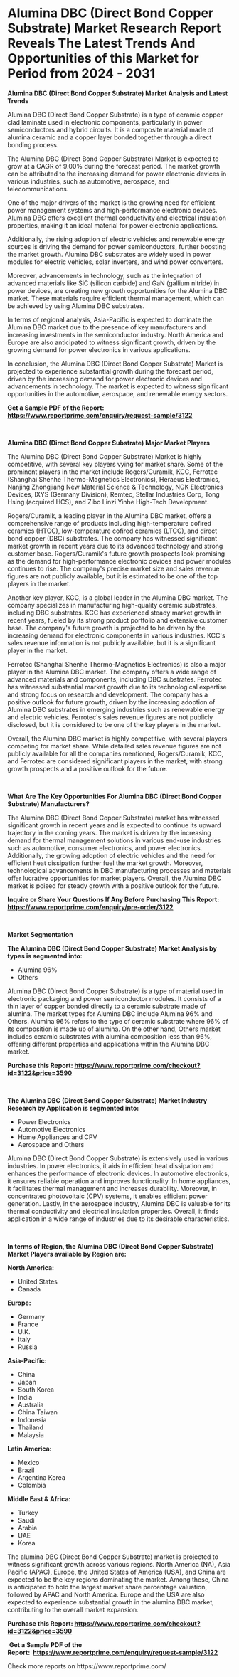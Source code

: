 <p><h1>Alumina DBC (Direct Bond Copper Substrate) Market Research Report Reveals The Latest Trends And Opportunities of this Market for Period from 2024 - 2031</h1></p><p><strong>Alumina DBC (Direct Bond Copper Substrate) Market Analysis and Latest Trends</strong></p>
<p><p>Alumina DBC (Direct Bond Copper Substrate) is a type of ceramic copper clad laminate used in electronic components, particularly in power semiconductors and hybrid circuits. It is a composite material made of alumina ceramic and a copper layer bonded together through a direct bonding process.</p><p>The Alumina DBC (Direct Bond Copper Substrate) Market is expected to grow at a CAGR of 9.00% during the forecast period. The market growth can be attributed to the increasing demand for power electronic devices in various industries, such as automotive, aerospace, and telecommunications.</p><p>One of the major drivers of the market is the growing need for efficient power management systems and high-performance electronic devices. Alumina DBC offers excellent thermal conductivity and electrical insulation properties, making it an ideal material for power electronic applications.</p><p>Additionally, the rising adoption of electric vehicles and renewable energy sources is driving the demand for power semiconductors, further boosting the market growth. Alumina DBC substrates are widely used in power modules for electric vehicles, solar inverters, and wind power converters.</p><p>Moreover, advancements in technology, such as the integration of advanced materials like SiC (silicon carbide) and GaN (gallium nitride) in power devices, are creating new growth opportunities for the Alumina DBC market. These materials require efficient thermal management, which can be achieved by using Alumina DBC substrates.</p><p>In terms of regional analysis, Asia-Pacific is expected to dominate the Alumina DBC market due to the presence of key manufacturers and increasing investments in the semiconductor industry. North America and Europe are also anticipated to witness significant growth, driven by the growing demand for power electronics in various applications.</p><p>In conclusion, the Alumina DBC (Direct Bond Copper Substrate) Market is projected to experience substantial growth during the forecast period, driven by the increasing demand for power electronic devices and advancements in technology. The market is expected to witness significant opportunities in the automotive, aerospace, and renewable energy sectors.</p></p>
<p><strong>Get a Sample PDF of the Report:&nbsp; <a href="https://www.reportprime.com/enquiry/request-sample/3122">https://www.reportprime.com/enquiry/request-sample/3122</a></strong></p>
<p>&nbsp;</p>
<p><strong>Alumina DBC (Direct Bond Copper Substrate) Major Market Players</strong></p>
<p><p>The Alumina DBC (Direct Bond Copper Substrate) Market is highly competitive, with several key players vying for market share. Some of the prominent players in the market include Rogers/Curamik, KCC, Ferrotec (Shanghai Shenhe Thermo-Magnetics Electronics), Heraeus Electronics, Nanjing Zhongjiang New Material Science & Technology, NGK Electronics Devices, IXYS (Germany Division), Remtec, Stellar Industries Corp, Tong Hsing (acquired HCS), and Zibo Linzi Yinhe High-Tech Development.</p><p>Rogers/Curamik, a leading player in the Alumina DBC market, offers a comprehensive range of products including high-temperature cofired ceramics (HTCC), low-temperature cofired ceramics (LTCC), and direct bond copper (DBC) substrates. The company has witnessed significant market growth in recent years due to its advanced technology and strong customer base. Rogers/Curamik's future growth prospects look promising as the demand for high-performance electronic devices and power modules continues to rise. The company's precise market size and sales revenue figures are not publicly available, but it is estimated to be one of the top players in the market.</p><p>Another key player, KCC, is a global leader in the Alumina DBC market. The company specializes in manufacturing high-quality ceramic substrates, including DBC substrates. KCC has experienced steady market growth in recent years, fueled by its strong product portfolio and extensive customer base. The company's future growth is projected to be driven by the increasing demand for electronic components in various industries. KCC's sales revenue information is not publicly available, but it is a significant player in the market.</p><p>Ferrotec (Shanghai Shenhe Thermo-Magnetics Electronics) is also a major player in the Alumina DBC market. The company offers a wide range of advanced materials and components, including DBC substrates. Ferrotec has witnessed substantial market growth due to its technological expertise and strong focus on research and development. The company has a positive outlook for future growth, driven by the increasing adoption of Alumina DBC substrates in emerging industries such as renewable energy and electric vehicles. Ferrotec's sales revenue figures are not publicly disclosed, but it is considered to be one of the key players in the market.</p><p>Overall, the Alumina DBC market is highly competitive, with several players competing for market share. While detailed sales revenue figures are not publicly available for all the companies mentioned, Rogers/Curamik, KCC, and Ferrotec are considered significant players in the market, with strong growth prospects and a positive outlook for the future.</p></p>
<p>&nbsp;</p>
<p><strong>What Are The Key Opportunities For Alumina DBC (Direct Bond Copper Substrate) Manufacturers?</strong></p>
<p><p>The Alumina DBC (Direct Bond Copper Substrate) market has witnessed significant growth in recent years and is expected to continue its upward trajectory in the coming years. The market is driven by the increasing demand for thermal management solutions in various end-use industries such as automotive, consumer electronics, and power electronics. Additionally, the growing adoption of electric vehicles and the need for efficient heat dissipation further fuel the market growth. Moreover, technological advancements in DBC manufacturing processes and materials offer lucrative opportunities for market players. Overall, the Alumina DBC market is poised for steady growth with a positive outlook for the future.</p></p>
<p><strong>Inquire or Share Your Questions If Any Before Purchasing This Report: <a href="https://www.reportprime.com/enquiry/pre-order/3122">https://www.reportprime.com/enquiry/pre-order/3122</a></strong></p>
<p>&nbsp;</p>
<p><strong>Market Segmentation</strong></p>
<p><strong>The Alumina DBC (Direct Bond Copper Substrate) Market Analysis by types is segmented into:</strong></p>
<p><ul><li>Alumina 96%</li><li>Others</li></ul></p>
<p><p>Alumina DBC (Direct Bond Copper Substrate) is a type of material used in electronic packaging and power semiconductor modules. It consists of a thin layer of copper bonded directly to a ceramic substrate made of alumina. The market types for Alumina DBC include Alumina 96% and Others. Alumina 96% refers to the type of ceramic substrate where 96% of its composition is made up of alumina. On the other hand, Others market includes ceramic substrates with alumina composition less than 96%, offering different properties and applications within the Alumina DBC market.</p></p>
<p><strong>Purchase this Report:&nbsp;<a href="https://www.reportprime.com/checkout?id=3122&price=3590">https://www.reportprime.com/checkout?id=3122&price=3590</a></strong></p>
<p>&nbsp;</p>
<p><strong>The Alumina DBC (Direct Bond Copper Substrate) Market Industry Research by Application is segmented into:</strong></p>
<p><ul><li>Power Electronics</li><li>Automotive Electronics</li><li>Home Appliances and CPV</li><li>Aerospace and Others</li></ul></p>
<p><p>Alumina DBC (Direct Bond Copper Substrate) is extensively used in various industries. In power electronics, it aids in efficient heat dissipation and enhances the performance of electronic devices. In automotive electronics, it ensures reliable operation and improves functionality. In home appliances, it facilitates thermal management and increases durability. Moreover, in concentrated photovoltaic (CPV) systems, it enables efficient power generation. Lastly, in the aerospace industry, Alumina DBC is valuable for its thermal conductivity and electrical insulation properties. Overall, it finds application in a wide range of industries due to its desirable characteristics.</p></p>
<p>&nbsp;</p>
<p><strong>In terms of Region, the Alumina DBC (Direct Bond Copper Substrate) Market Players available by Region are:</strong></p>
<p>
    <p> <strong> North America: </strong>
        <ul>
            <li>United States</li>
            <li>Canada</li>
        </ul>
        </p> 
    <p> <strong> Europe: </strong>
        <ul>
            <li>Germany</li>
            <li>France</li>
            <li>U.K.</li>
            <li>Italy</li>
            <li>Russia</li>
        </ul>
        </p> 
    <p> <strong> Asia-Pacific: </strong>
        <ul>
            <li>China</li>
            <li>Japan</li>
            <li>South Korea</li>
            <li>India</li>
            <li>Australia</li>
            <li>China Taiwan</li>
            <li>Indonesia</li>
            <li>Thailand</li>
            <li>Malaysia</li>
        </ul>
        </p> 
    <p> <strong> Latin America: </strong>
        <ul>
            <li>Mexico</li>
            <li>Brazil</li>
            <li>Argentina Korea</li>
            <li>Colombia</li>
        </ul>
        </p> 
    <p> <strong> Middle East & Africa: </strong>
        <ul>
            <li>Turkey</li>
            <li>Saudi</li>
            <li>Arabia</li>
            <li>UAE</li>
            <li>Korea</li>
        </ul>
    </p>
    </p>
<p><p>The alumina DBC (Direct Bond Copper Substrate) market is projected to witness significant growth across various regions. North America (NA), Asia Pacific (APAC), Europe, the United States of America (USA), and China are expected to be the key regions dominating the market. Among these, China is anticipated to hold the largest market share percentage valuation, followed by APAC and North America. Europe and the USA are also expected to experience substantial growth in the alumina DBC market, contributing to the overall market expansion.</p></p>
<p><strong>Purchase this Report: <a href="https://www.reportprime.com/checkout?id=3122&price=3590">https://www.reportprime.com/checkout?id=3122&price=3590</a></strong></p>
<p>&nbsp;<strong>Get a Sample PDF of the Report:&nbsp;&nbsp;<a href="https://www.reportprime.com/enquiry/request-sample/3122">https://www.reportprime.com/enquiry/request-sample/3122</a></strong></p>
<p><strong></strong></p>
<p>Check more reports on https://www.reportprime.com/</p>